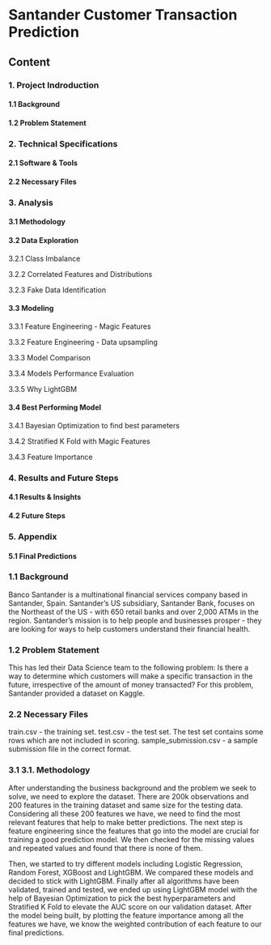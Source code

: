 # Santander Customer Transaction Prediction

## Content

### 1. Project Indroduction

#### 1.1 Background

#### 1.2 Problem Statement

### 2. Technical Specifications

#### 2.1 Software & Tools

#### 2.2 Necessary Files

### 3. Analysis

#### 3.1 Methodology

#### 3.2 Data Exploration

3.2.1 Class Imbalance

3.2.2 Correlated Features and Distributions

3.2.3 Fake Data Identification

#### 3.3 Modeling

3.3.1 Feature Engineering - Magic Features

3.3.2 Feature Engineering - Data upsampling

3.3.3 Model Comparison

3.3.4 Models Performance Evaluation

3.3.5 Why LightGBM

#### 3.4 Best Performing Model

3.4.1 Bayesian Optimization to find best parameters

3.4.2 Stratified K Fold with Magic Features

3.4.3 Feature Importance

### 4. Results and Future Steps

#### 4.1 Results & Insights

#### 4.2 Future Steps

### 5. Appendix

#### 5.1 Final Predictions

### 1.1 Background

Banco Santander is a multinational financial services company based in Santander, Spain. Santander’s US subsidiary, Santander Bank, focuses on the Northeast of the US - with 650 retail banks and over 2,000 ATMs in the region. Santander’s mission is to help people and businesses prosper - they are looking for ways to help customers understand their financial health.

### 1.2 Problem Statement

This has led their Data Science team to the following problem: Is there a way to determine which customers will make a specific transaction in the future, irrespective of the amount of money transacted? For this problem, Santander provided a dataset on Kaggle.

### 2.2 Necessary Files

train.csv - the training set.
test.csv - the test set. The test set contains some rows which are not included in scoring.
sample_submission.csv - a sample submission file in the correct format.

### 3.1 3.1. Methodology

After understanding the business background and the problem we seek to solve, we need to explore the dataset. There are 200k observations and 200 features in the training dataset and same size for the testing data. Considering all these 200 features we have, we need to find the most relevant features that help to make better predictions. The next step is feature engineering since the features that go into the model are crucial for training a good prediction model. We then checked for the missing values and repeated values and found that there is none of them.

Then, we started to try different models including Logistic Regression, Random Forest, XGBoost and LightGBM. We compared these models and decided to stick with LightGBM. Finally after all algorithms have been validated, trained and tested, we ended up using LightGBM model with the help of Bayesian Optimization to pick the best hyperparameters and Stratified K Fold to elevate the AUC score on our validation dataset. After the model being built, by plotting the feature importance among all the features we have, we know the weighted contribution of each feature to our final predictions.

